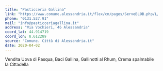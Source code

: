 ```yaml
---
title: "Pasticceria Gallina"
link: "https://www.comune.alessandria.it/flex/cm/pages/ServeBLOB.php/L/IT/IDPagina/2069"
phone: "0131.527.91"
mail: "info@pasticceriagallina.it"
address: "Via Vochieri, 46 Alessandria"
coord_lat: 44.914719
coord_lon: 8.612289
source: "Comune. Città di Alessandria.it"
date: 2020-04-02
---
```


Vendita Uova di Pasqua, Baci Gallina, Gallinotti al Rhum, Crema spalmabile la Cittadella

